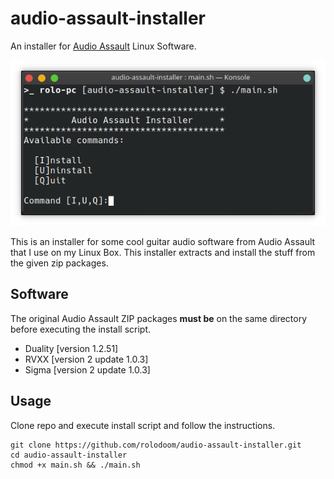 # audio-assault-installer
An installer for [Audio Assault](https://audio-assault.com/) Linux Software.

![Screenshot](screenshot.png "Screenshot")

This is an installer for some cool guitar audio software from Audio Assault that I use on my Linux Box. This installer extracts and install the stuff from the given zip packages.

## Software
The original Audio Assault ZIP packages **must be** on the same directory before executing the install script.

* Duality [version 1.2.51]
* RVXX [version 2 update 1.0.3]
* Sigma [version 2 update 1.0.3]

## Usage
Clone repo and execute install script and follow the instructions.

    git clone https://github.com/rolodoom/audio-assault-installer.git
    cd audio-assault-installer
    chmod +x main.sh && ./main.sh
